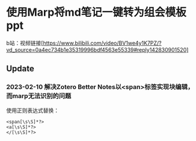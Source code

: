 # 使用Marp将md笔记一键转为组会模板ppt
b站：视频链接[https://www.bilibili.com/video/BV1we4y1K7PZ/?vd_source=0a4ec734b1e35319996bdf4563e55339#reply142830901520]

## Update
### 2023-02-10 解决Zotero Better Notes以\<span>标签实现块编辑，而marp无法识别的问题
使用正则表达式替换：
```
<span[\s\S]*?>
<a[\s\S]*?>
</[\s\S]*?>
```